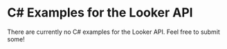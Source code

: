 # C# Examples for the Looker API

There are currently no C# examples for the Looker API. Feel free to submit some!
